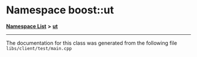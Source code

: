 

# Namespace boost::ut



[**Namespace List**](namespaces.md) **>** [**ut**](namespaceboost_1_1ut.md)







































































------------------------------
The documentation for this class was generated from the following file `libs/client/test/main.cpp`

